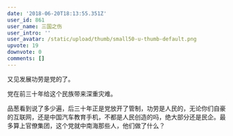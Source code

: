 ```yaml
---
date: '2018-06-20T18:13:55.351Z'
user_id: 861
user_name: 三国之伤
user_intro: ''
user_avatar: /static/upload/thumb/small50-u-thumb-default.png
upvote: 19
downvote: 0
comments: []
---
```


又见发展功劳是党的了。

党在前三十年给这个民族带来深重灾难。

品葱看到说了多少遍，后三十年正是党放开了管制，功劳是人民的，无论你们自豪的互联网，还是中国汽车教育手机，不都是人民创造的吗，绝大部分还是民企。最多算上官僚集团，这个党就中南海那些人，他们做了什么？

